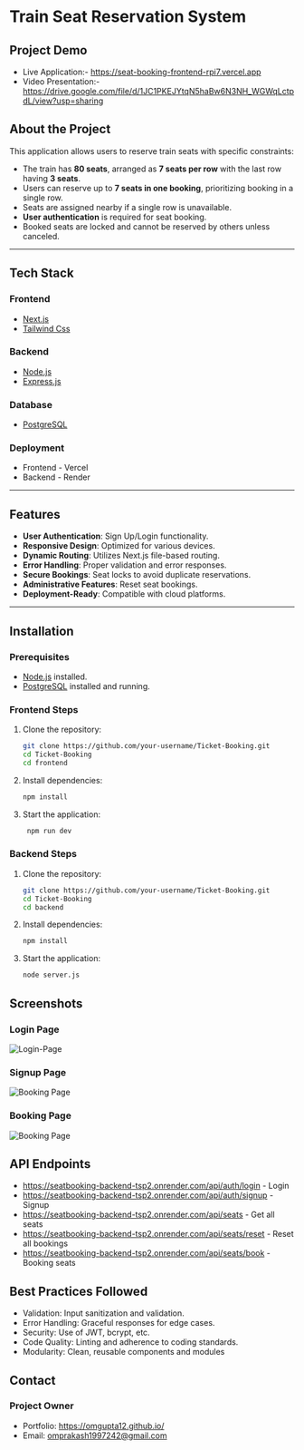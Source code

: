 # Train Seat Reservation System

## Project Demo
- Live Application:- https://seat-booking-frontend-rpi7.vercel.app
- Video Presentation:- https://drive.google.com/file/d/1JC1PKEJYtqN5haBw6N3NH_WGWqLctpdL/view?usp=sharing

## About the Project
This application allows users to reserve train seats with specific constraints:
- The train has **80 seats**, arranged as **7 seats per row** with the last row having **3 seats**.
- Users can reserve up to **7 seats in one booking**, prioritizing booking in a single row.
- Seats are assigned nearby if a single row is unavailable.
- **User authentication** is required for seat booking.
- Booked seats are locked and cannot be reserved by others unless canceled.

---

## Tech Stack
### Frontend
- [Next.js](https://nextjs.org/)
- [Tailwind Css](https://tailwindui.com/)

### Backend
- [Node.js](https://nodejs.org/)
- [Express.js](https://expressjs.com/)

### Database
- [PostgreSQL](https://www.postgresql.org/)

### Deployment
- Frontend - Vercel
- Backend - Render

---

## Features
- **User Authentication**: Sign Up/Login functionality.
- **Responsive Design**: Optimized for various devices.
- **Dynamic Routing**: Utilizes Next.js file-based routing.
- **Error Handling**: Proper validation and error responses.
- **Secure Bookings**: Seat locks to avoid duplicate reservations.
- **Administrative Features**: Reset seat bookings.
- **Deployment-Ready**: Compatible with cloud platforms.

---

## Installation
### Prerequisites
- [Node.js](https://nodejs.org/) installed.
- [PostgreSQL](https://www.postgresql.org/) installed and running.

### Frontend Steps
1. Clone the repository:
   ```bash
   git clone https://github.com/your-username/Ticket-Booking.git
   cd Ticket-Booking
   cd frontend
2. Install dependencies:
   ```bash
   npm install
3. Start the application:
   ```bash
    npm run dev
   
### Backend Steps
1. Clone the repository:
   ```bash
   git clone https://github.com/your-username/Ticket-Booking.git
   cd Ticket-Booking
   cd backend
2. Install dependencies:
   ```bash
   npm install
3. Start the application:
   ```bash
   node server.js
   
## Screenshots

### Login Page
![Login-Page](https://github.com/user-attachments/assets/0e2c3654-031d-4107-9944-4f1610f1333d)

### Signup Page
![Booking Page](https://github.com/user-attachments/assets/1ad41039-3c7d-47ed-9711-a82d7182f659)


### Booking Page
![Booking Page](https://github.com/user-attachments/assets/4ceb5f1a-cf78-4368-bebe-f11f5365c384)


## API Endpoints
- https://seatbooking-backend-tsp2.onrender.com/api/auth/login - Login
- https://seatbooking-backend-tsp2.onrender.com/api/auth/signup - Signup
- https://seatbooking-backend-tsp2.onrender.com/api/seats - Get all seats
- https://seatbooking-backend-tsp2.onrender.com/api/seats/reset - Reset all bookings
- https://seatbooking-backend-tsp2.onrender.com/api/seats/book - Booking seats


## Best Practices Followed
- Validation: Input sanitization and validation.
- Error Handling: Graceful responses for edge cases.
- Security: Use of JWT, bcrypt, etc.
- Code Quality: Linting and adherence to coding standards.
- Modularity: Clean, reusable components and modules

## Contact
### Project Owner
- Portfolio: https://omgupta12.github.io/
- Email: omprakash1997242@gmail.com
   
